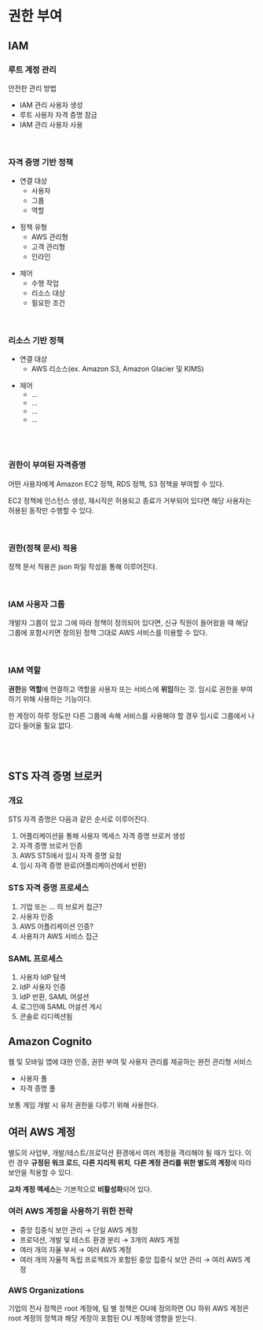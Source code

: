 # 권한 부여

## IAM

### 루트 계정 관리
<p>안전한 관리 방법</p>
<p>

- IAM 관리 사용자 생성
- 루트 사용자 자격 증명 잠금
- IAM 관리 사용자 사용
</p>

<br>

### 자격 증명 기반 정책
<p>

- 연결 대상
    - 사용자
    - 그룹
    - 역할
</p>
<p>

- 정책 유형
    - AWS 관리형
    - 고객 관리형
    - 인라인
</p>
<p>

- 제어
    - 수행 작업
    - 리소스 대상
    - 필요한 조건
</p>

<br>

### 리소스 기반 정책
<p>

- 연결 대상
    - AWS 리소스(ex. Amazon S3, Amazon Glacier 및 KIMS)
</p>
<p>

- 제어
    - ...
    - ...
    - ...
    - ...
</p>

<br><br>

### 권한이 부여된 자격증명
<p>어떤 사용자에게 Amazon EC2 정책, RDS 정책, S3 정책을 부여할 수 있다.</p>
<p>EC2 정책에 인스턴스 생성, 재시작은 허용되고 종료가 거부되어 있다면 해당 사용자는 허용된 동작만 수행할 수 있다.</p>

<br>

### 권한(정책 문서) 적용
<p>정책 문서 적용은 json 파일 작성을 통해 이루어진다.</p>

<br>

### IAM 사용자 그룹
<p>개발자 그룹이 있고 그에 따라 정책이 정의되어 있다면, 신규 직원이 들어왔을 때 해당 그룹에 포함시키면 정의된 정책 그대로 AWS 서비스를 이용할 수 있다.</p>

<br>

### IAM 역할
<p>

**권한**을 **역할**에 연결하고 역할을 사용자 또는 서비스에 **위임**하는 것. 임시로 권한을 부여하기 위해 사용하는 기능이다.
</p>
<p>한 계정이 하루 정도만 다른 그룹에 속해 서비스를 사용해야 할 경우 임시로 그룹에서 나갔다 들어올 필요 없다.</p>

<br><br>

## STS 자격 증명 브로커
### 개요
<p>

STS 자격 증명은 다음과 같은 순서로 이루어진다.
</p>
<p>

1. 어플리케이션을 통해 사용자 엑세스 자격 증명 브로커 생성
2. 자격 증명 브로커 인증
3. AWS STS에서 임시 자격 증명 요청
4. 임시 자격 증명 완료(어플리케이션에서 반환)
</p>

### STS 자격 증명 프로세스
<p>

1. 기업 또는 ... 의 브로커 접근?
2. 사용자 인증
3. AWS 어플리케이션 인증?
4. 사용자가 AWS 서비스 접근
</p>

### SAML 프로세스
<p>

1. 사용자 IdP 탐색
2. IdP 사용자 인증
3. IdP 반환, SAML 어설션
4. 로그인에 SAML 어설션 게시
5. 콘솔로 리디렉션됨
</p>

## Amazon Cognito
<p>

웹 및 모바일 앱에 대한 인증, 권한 부여 및 사용자 관리를 제공하는 완전 관리형 서비스
- 사용자 풀
- 자격 증명 풀

보통 게임 개발 시 유저 권한을 다루기 위해 사용한다.
</p>

## 여러 AWS 계정
<p>

별도의 사업부, 개발/테스트/프로덕션 환경에서 여러 계정을 격리해야 될 때가 있다. 이런 경우 **규정된 워크 로드**, **다른 지리적 위치**, **다른 계정 관리를 위한 별도의 계정**에 따라 보안을 적용할 수 있다.
</p>
<p>

**교차 계정 엑세스**는 기본적으로 **비활성화**되어 있다.</p>

### 여러 AWS 계정을 사용하기 위한 전략
<p>

- 중앙 집중식 보안 관리 → 단일 AWS 계정
- 프로덕션, 개발 및 테스트 환경 분리 → 3개의 AWS 계정
- 여러 개의 자율 부서 → 여러 AWS 계정
- 여러 개의 자율적 독립 프로젝트가 포함된 중앙 집중식 보안 관리 → 여러 AWS 계정
</p>

### AWS Organizations
<p>

기업의 전사 정책은 root 계정에, 팀 별 정책은 OU에 정의하면 OU 하위 AWS 계정은 root 계정의 정책과 해당 계정이 포함된 OU 계정에 영향을 받는다.
</p>